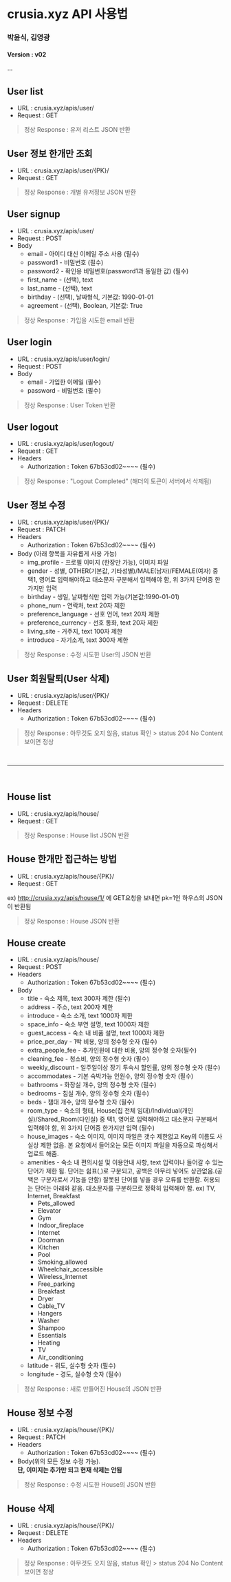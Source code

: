 # crusia.xyz API 사용법
### 박윤식, 김영광
#### Version : v02
--

## User list
* URL : crusia.xyz/apis/user/
* Request : GET

> 정상 Response : 유저 리스트 JSON 반환

## User 정보 한개만 조회
* URL : crusia.xyz/apis/user/{PK}/
* Request : GET

> 정상 Response : 개별 유저정보 JSON 반환

## User signup
* URL : crusia.xyz/apis/user/
* Request : POST
* Body
	* email - 아이디 대신 이메일 주소 사용 (필수)
	* password1 - 비밀번호 (필수)
	* password2 - 확인용 비밀번호(password1과 동일한 값) (필수)
	* first_name - (선택), text
	* last_name - (선택), text
	* birthday - (선택), 날짜형식, 기본값: 1990-01-01
	* agreement - (선택), Boolean, 기본값: True

> 정상 Response : 가입을 시도한 email 반환

## User login
* URL : crusia.xyz/apis/user/login/
* Request : POST
* Body
	* email - 가입한 이메일 (필수)
	* password - 비밀번호 (필수)

> 정상 Response : User Token 반환

## User logout
* URL : crusia.xyz/apis/user/logout/
* Request : GET
* Headers
	* Authorization : Token 67b53cd02~~~~ (필수)

> 정상 Response : "Logout Completed" (해더의 토큰이 서버에서 삭제됨)


## User 정보 수정
* URL : crusia.xyz/apis/user/{PK}/  
* Request : PATCH
* Headers
	* Authorization : Token 67b53cd02~~~~ (필수)
* Body (아래 항목을 자유롭게 사용 가능)
	* img_profile - 프로필 이미지 (한장만 가능), 이미지 파일
	* gender - 성별, OTHER(기본값, 기타성별)/MALE(남자)/FEMALE(여자) 중 택1, 영어로 입력해야하고 대소문자 구분해서 입력해야 함, 위 3가지 단어중 한가지만 입력
	* birthday - 생일, 날짜형식만 입력 가능(기본값:1990-01-01)
	* phone_num - 연락처, text 20자 제한
	* preference_language - 선호 언어, text 20자 제한
	* preference_currency - 선호 통화, text 20자 제한
	* living_site - 거주지, text 100자 제한
	* introduce - 자기소개, text 300자 제한

> 정상 Response : 수정 시도한 User의 JSON 반환


## User 회원탈퇴(User 삭제)
* URL : crusia.xyz/apis/user/{PK}/  
* Request : DELETE
* Headers
	* Authorization : Token 67b53cd02~~~~ (필수)

> 정상 Response : 아무것도 오지 않음, status 확인 > status 204 No Content 보이면 정상

<br>

---

<br>

## House list
* URL : crusia.xyz/apis/house/
* Request : GET

> 정상 Response : House list JSON 반환

## House 한개만 접근하는 방법
* URL : crusia.xyz/apis/house/{PK}/  
* Request : GET

ex) http://crusia.xyz/apis/house/1/ 에 GET요청을 보내면 pk=1인 하우스의 JSON이 반환됨

> 정상 Response : House JSON 반환

## House create
* URL : crusia.xyz/apis/house/
* Request : POST
* Headers
	* Authorization : Token 67b53cd02~~~~ (필수)
* Body
	* title - 숙소 제목, text 300자 제한 (필수)
	* address - 주소, text 200자 제한
	* introduce - 숙소 소개, text 1000자 제한
	* space\_info - 숙소 부연 설명, text 1000자 제한
	* guest\_access - 숙소 내 비품 설명, text 1000자 제한
	* price\_per\_day - 1박 비용, 양의 정수형 숫자 (필수)
	* extra\_people\_fee - 추가인원에 대한 비용, 양의 정수형 숫자(필수) 
	* cleaning\_fee - 청소비, 양의 정수형 숫자 (필수)
	* weekly\_discount - 일주일이상 장기 투숙시 할인률, 양의 정수형 숫자 (필수)
	* accommodates - 기본 숙박가능 인원수, 양의 정수형 숫자 (필수)
	* bathrooms - 화장실 개수, 양의 정수형 숫자 (필수)
	* bedrooms - 침실 개수, 양의 정수형 숫자 (필수)
	* beds - 챔대 개수, 양의 정수형 숫자 (필수)
	* room_type - 숙소의 형태, House(집 전체 임대)/Individual(개인실)/Shared\_Room(다인실) 중 택1, 영어로 입력해야하고 대소문자 구분해서 입력해야 함, 위 3가지 단어중 한가지만 입력 (필수)
	* house_images - 숙소 이미지, 이미지 파일은 갯수 제한없고 Key의 이름도 사실상 제한 없음. 본 요청에서 들어오는 모든 이미지 파일을 자동으로 파싱해서 업로드 해줌.
	* amenities - 숙소 내 편의시설 및 이용안내 사항, text 입력이나 들어갈 수 있는 단어가 제한 됨. 단어는 쉼표(,)로 구분되고, 공백은 아무리 넣어도 상관없음.(공백은 구분자로서 기능을 안함) 잘못된 단어를 넣을 경우 오류를 반환함. 허용되는 단어는 아래와 같음. 대소문자를 구분하므로 정확히 입력해야 함. ex) TV, Internet, Breakfast
		* Pets_allowed
		* Elevator
		* Gym
		* Indoor_fireplace
		* Internet
		* Doorman
		* Kitchen
		* Pool
		* Smoking_allowed
		* Wheelchair_accessible
		* Wireless_Internet
		* Free_parking
		* Breakfast
		* Dryer
		* Cable_TV
		* Hangers
		* Washer
		* Shampoo
		* Essentials
		* Heating
		* TV
		* Air_conditioning
	* latitude - 위도, 실수형 숫자 (필수)
	* longitude - 경도, 실수형 숫자 (필수) 

> 정상 Response : 새로 만들어진 House의 JSON 반환

## House 정보 수정
* URL : crusia.xyz/apis/house/{PK}/
* Request : PATCH
* Headers
	* Authorization : Token 67b53cd02~~~~ (필수)
* Body(위의 모든 정보 수정 가능).  
**단, 이미지는 추가만 되고 현재 삭제는 안됨**

> 정상 Response : 수정 시도한 House의 JSON 반환


## House 삭제
* URL : crusia.xyz/apis/house/{PK}/
* Request : DELETE
* Headers
	* Authorization : Token 67b53cd02~~~~ (필수)

> 정상 Response : 아무것도 오지 않음, status 확인 > status 204 No Content 보이면 정상


